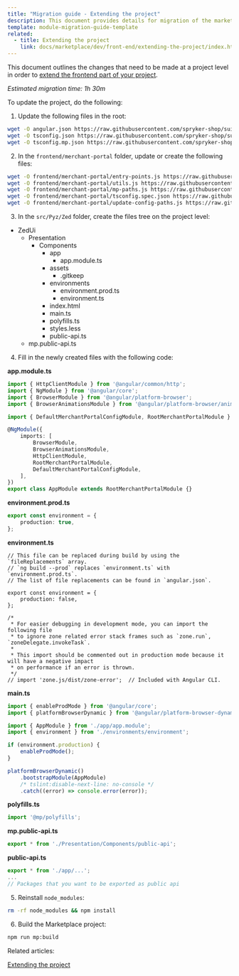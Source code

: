 ```yaml
---
title: "Migration guide - Extending the project"
description: This document provides details for migration of the marketplace modules to be able to extend the project.
template: module-migration-guide-template
related:
  - title: Extending the project
    link: docs/marketplace/dev/front-end/extending-the-project/index.html
---
```


This document outlines the changes that need to be made at a project level in order to [extend the frontend part of your project](/docs/marketplace/dev/front-end/extending-the-project/index.html).

*Estimated migration time: 1h 30m*

To update the project, do the following:

1. Update the following files in the root:

```bash
wget -O angular.json https://raw.githubusercontent.com/spryker-shop/suite/master/angular.json
wget -O tsconfig.json https://raw.githubusercontent.com/spryker-shop/suite/master/tsconfig.json
wget -O tsconfig.mp.json https://raw.githubusercontent.com/spryker-shop/suite/master/tsconfig.mp.json
```

2. In the `frontend/merchant-portal` folder, update or create the following files:

```bash
wget -O frontend/merchant-portal/entry-points.js https://raw.githubusercontent.com/spryker-shop/suite/master/frontend/merchant-portal/entry-points.js
wget -O frontend/merchant-portal/utils.js https://raw.githubusercontent.com/spryker-shop/suite/master/frontend/merchant-portal/utils.js
wget -O frontend/merchant-portal/mp-paths.js https://raw.githubusercontent.com/spryker-shop/suite/master/frontend/merchant-portal/mp-paths.js
wget -O frontend/merchant-portal/tsconfig.spec.json https://raw.githubusercontent.com/spryker-shop/suite/master/frontend/merchant-portal/tsconfig.spec.json
wget -O frontend/merchant-portal/update-config-paths.js https://raw.githubusercontent.com/spryker-shop/suite/master/frontend/merchant-portal/update-config-paths.js
```

3. In the `src/Pyz/Zed` folder, create the files tree on the project level:

- ZedUi
    - Presentation
        - Components
            - app
                - app.module.ts
            - assets
                - .gitkeep
            - environments
                - environment.prod.ts
                - environment.ts
            - index.html
            - main.ts
            - polyfills.ts
            - styles.less
            - public-api.ts
    - mp.public-api.ts


4. Fill in the newly created files with the following code:

**app.module.ts**

```ts
import { HttpClientModule } from '@angular/common/http';
import { NgModule } from '@angular/core';
import { BrowserModule } from '@angular/platform-browser';
import { BrowserAnimationsModule } from '@angular/platform-browser/animations';

import { DefaultMerchantPortalConfigModule, RootMerchantPortalModule } from '@mp/zed-ui';

@NgModule({
    imports: [
        BrowserModule,
        BrowserAnimationsModule,
        HttpClientModule,
        RootMerchantPortalModule,
        DefaultMerchantPortalConfigModule,
    ],
})
export class AppModule extends RootMerchantPortalModule {}

```

**environment.prod.ts**

```ts
export const environment = {
    production: true,
};
```

**environment.ts**

```
// This file can be replaced during build by using the `fileReplacements` array.
// `ng build --prod` replaces `environment.ts` with `environment.prod.ts`.
// The list of file replacements can be found in `angular.json`.

export const environment = {
    production: false,
};

/*
 * For easier debugging in development mode, you can import the following file
 * to ignore zone related error stack frames such as `zone.run`, `zoneDelegate.invokeTask`.
 *
 * This import should be commented out in production mode because it will have a negative impact
 * on performance if an error is thrown.
 */
// import 'zone.js/dist/zone-error';  // Included with Angular CLI.
```

**main.ts**

```ts
import { enableProdMode } from '@angular/core';
import { platformBrowserDynamic } from '@angular/platform-browser-dynamic';

import { AppModule } from './app/app.module';
import { environment } from './environments/environment';

if (environment.production) {
    enableProdMode();
}

platformBrowserDynamic()
    .bootstrapModule(AppModule)
    /* tslint:disable-next-line: no-console */
    .catch((error) => console.error(error));
```

**polyfills.ts**

```ts
import '@mp/polyfills';
```

**mp.public-api.ts**

```ts
export * from './Presentation/Components/public-api';
```

**public-api.ts**

```ts
export * from './app/...';
...
// Packages that you want to be exported as public api
```

5. Reinstall `node_modules`:

```bash
rm -rf node_modules && npm install
```

6. Build the Marketplace project:

```bash
npm run mp:build
```

Related articles:

[Extending the project](/docs/marketplace/dev/front-end/extending-the-project/index.html)
